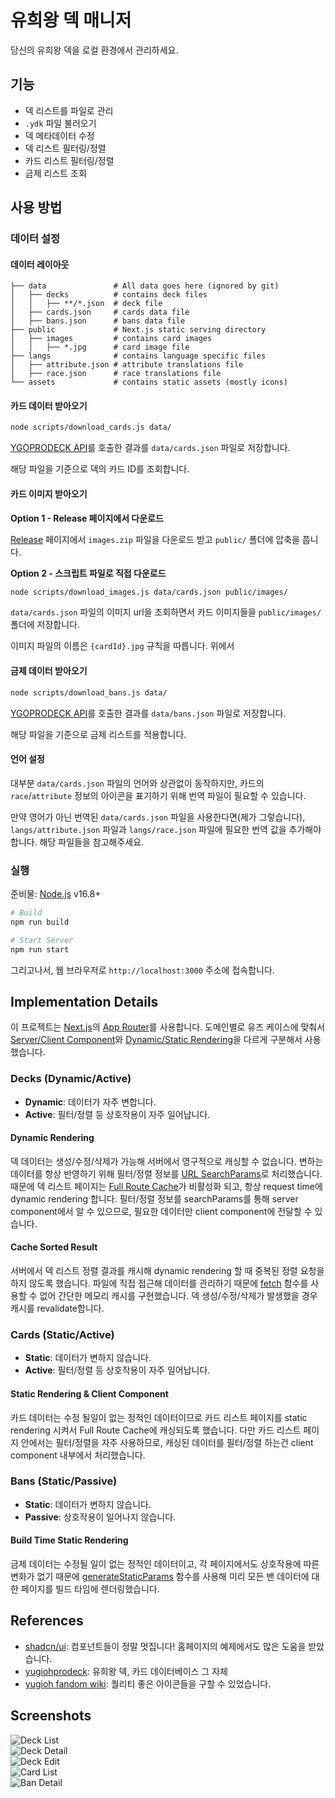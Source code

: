 # 유희왕 덱 매니저

당신의 유희왕 덱을 로컬 환경에서 관리하세요.

## 기능

- 덱 리스트를 파일로 관리
- `.ydk` 파일 불러오기
- 덱 메타데이터 수정
- 덱 리스트 필터링/정렬
- 카드 리스트 필터링/정렬
- 금제 리스트 조회

## 사용 방법

### 데이터 설정

#### 데이터 레이아웃

```
├── data               # All data goes here (ignored by git)
│   ├── decks          # contains deck files
│   │   ├── **/*.json  # deck file
│   ├── cards.json     # cards data file
│   ├── bans.json      # bans data file
├── public             # Next.js static serving directory
│   ├── images         # contains card images
│   │   ├── *.jpg      # card image file
├── langs              # contains language specific files
│   ├── attribute.json # attribute translations file
│   ├── race.json      # race translations file
└── assets             # contains static assets (mostly icons)
```

#### 카드 데이터 받아오기

```sh
node scripts/download_cards.js data/
```

[YGOPRODECK API](https://ygoprodeck.com/api-guide/)를 호출한 결과를 `data/cards.json` 파일로 저장합니다.

해당 파일을 기준으로 덱의 카드 ID를 조회합니다.

#### 카드 이미지 받아오기

**Option 1 - Release 페이지에서 다운로드**

[Release](https://github.com/niceandneat/yugioh-deck-manager/releases/tag/v0.1.0) 페이지에서 `images.zip` 파일을 다운로드 받고 `public/` 폴더에 압축을 풉니다.

**Option 2 - 스크립트 파일로 직접 다운로드**

```sh
node scripts/download_images.js data/cards.json public/images/
```

`data/cards.json` 파일의 이미지 url을 조회하면서 카드 이미지들을 `public/images/` 폴더에 저장합니다.

이미지 파일의 이름은 `{cardId}.jpg` 규칙을 따릅니다. 위에서

#### 금제 데이터 받아오기

```sh
node scripts/download_bans.js data/
```

[YGOPRODECK API](https://ygoprodeck.com/api-guide/)를 호출한 결과를 `data/bans.json` 파일로 저장합니다.

해당 파일을 기준으로 금제 리스트를 적용합니다.

#### 언어 설정

대부분 `data/cards.json` 파일의 언어와 상관없이 동작하지만, 카드의 `race`/`attribute` 정보의 아이콘을 표기하기 위해 번역 파일이 필요할 수 있습니다.

만약 영어가 아닌 번역된 `data/cards.json` 파일을 사용한다면(제가 그렇습니다), `langs/attribute.json` 파일과 `langs/race.json` 파일에 필요한 번역 값을 추가해야합니다. 해당 파일들을 참고해주세요.

### 실행

준비물: [Node.js](https://nodejs.org/en/download) v16.8+

```sh
# Build
npm run build

# Start Server
npm run start
```

그리고나서, 웹 브라우저로 `http://localhost:3000` 주소에 접속합니다.

## Implementation Details

이 프로젝트는 [Next.js](https://github.com/vercel/next.js)의 [App Router](https://nextjs.org/docs/app/building-your-application/routing)를 사용합니다. 도메인별로 유즈 케이스에 맞춰서 [Server/Client Component](https://github.com/reactjs/rfcs/blob/main/text/0188-server-components.md)와 [Dynamic/Static Rendering](https://nextjs.org/docs/app/building-your-application/rendering/static-and-dynamic)을 다르게 구분해서 사용했습니다.

### Decks (Dynamic/Active)

- **Dynamic**: 데이터가 자주 변합니다.
- **Active**: 필터/정렬 등 상호작용이 자주 일어납니다.

#### Dynamic Rendering

덱 데이터는 생성/수정/삭제가 가능해 서버에서 영구적으로 캐싱할 수 없습니다. 변하는 데이터를 항상 반영하기 위해 필터/정렬 정보를 [URL SearchParams](https://nextjs.org/docs/app/building-your-application/rendering/static-and-dynamic#dynamic-functions)로 처리했습니다. 때문에 덱 리스트 페이지는 [Full Route Cache](https://nextjs.org/docs/app/building-your-application/caching#full-route-cache)가 비활성화 되고, 항상 request time에 dynamic rendering 합니다. 필터/정렬 정보를 searchParams를 통해 server component에서 알 수 있으므로, 필요한 데이터만 client component에 전달할 수 있습니다.

#### Cache Sorted Result

서버에서 덱 리스트 정렬 결과를 캐시해 dynamic rendering 할 때 중복된 정렬 요청을 하지 않도록 했습니다. 파일에 직접 접근해 데이터를 관리하기 때문에 [fetch](https://nextjs.org/docs/app/api-reference/functions/fetch) 함수를 사용할 수 없어 간단한 메모리 캐시를 구현했습니다. 덱 생성/수정/삭제가 발생했을 경우 캐시를 revalidate합니다.

### Cards (Static/Active)

- **Static**: 데이터가 변하지 않습니다.
- **Active**: 필터/정렬 등 상호작용이 자주 일어납니다.

#### Static Rendering & Client Component

카드 데이터는 수정 될일이 없는 정적인 데이터이므로 카드 리스트 페이지를 static rendering 시켜서 Full Route Cache에 캐싱되도록 했습니다. 다만 카드 리스트 페이지 안에서는 필터/정렬을 자주 사용하므로, 캐싱된 데이터를 필터/정렬 하는건 client component 내부에서 처리했습니다.

### Bans (Static/Passive)

- **Static**: 데이터가 변하지 않습니다.
- **Passive**: 상호작용이 일어나지 않습니다.

#### Build Time Static Rendering

금제 데이터는 수정될 일이 없는 정적인 데이터이고, 각 페이지에서도 상호작용에 따른 변화가 없기 때문에 [generateStaticParams](https://nextjs.org/docs/app/api-reference/functions/generate-static-params) 함수를 사용해 미리 모든 밴 데이터에 대한 페이지를 빌드 타임에 렌더링했습니다.

## References

- [shadcn/ui](https://ui.shadcn.com/): 컴포넌트들이 정말 멋집니다! 홈페이지의 예제에서도 많은 도움을 받았습니다.
- [yugiohprodeck](https://ygoprodeck.com/api-guide/): 유희왕 덱, 카드 데이터베이스 그 자체
- [yugioh fandom wiki](https://yugioh.fandom.com/): 퀄리티 좋은 아이콘들을 구할 수 있었습니다.

## Screenshots

![Deck List](./docs/images/deck-list.png)  
![Deck Detail](./docs/images/deck-detail.png)  
![Deck Edit](./docs/images/deck-edit.png)  
![Card List](./docs/images/card-list.png)  
![Ban Detail](./docs/images/ban-detail.png)
